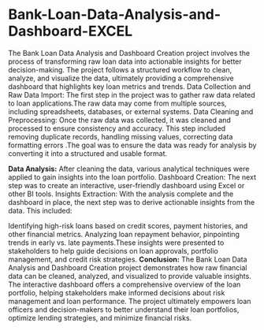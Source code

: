 # Bank-Loan-Data-Analysis-and-Dashboard-EXCEL
  The Bank Loan Data Analysis and Dashboard Creation project involves the process of transforming raw loan data into actionable insights for better decision-making. The project follows a structured workflow to clean, analyze, and visualize the data, ultimately providing a comprehensive dashboard that highlights key loan metrics and trends.
   Data Collection and Raw Data Import: The first step in the project was to gather raw data related to loan applications.The raw data may come from multiple sources, including spreadsheets, databases, or external systems.
Data Cleaning and Preprocessing: Once the raw data was collected, it was cleaned and processed to ensure consistency and accuracy. This step included removing duplicate records, handling missing values, correcting data formatting errors .The goal was to ensure the data was ready for analysis by converting it into a structured and usable format.

**Data Analysis:** After cleaning the data, various analytical techniques were applied to gain insights into the loan portfolio.
Dashboard Creation: The next step was to create an interactive, user-friendly dashboard using Excel or other BI tools.
Insights Extraction: With the analysis complete and the dashboard in place, the next step was to derive actionable insights from the data. This included:

Identifying high-risk loans based on credit scores, payment histories, and other financial metrics.
Analyzing loan repayment behavior, pinpointing trends in early vs. late payments.These insights were presented to stakeholders to help guide decisions on loan approvals, portfolio management, and credit risk strategies.
**Conclusion:**
The Bank Loan Data Analysis and Dashboard Creation project demonstrates how raw financial data can be cleaned, analyzed, and visualized to provide valuable insights. The interactive dashboard offers a comprehensive overview of the loan portfolio, helping stakeholders make informed decisions about risk management and loan performance. The project ultimately empowers loan officers and decision-makers to better understand their loan portfolios, optimize lending strategies, and minimize financial risks.

